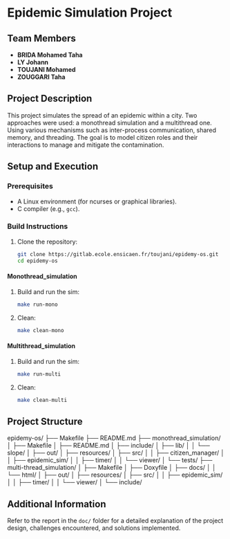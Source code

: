 # Epidemic Simulation Project

## Team Members
- **BRIDA Mohamed Taha**
- **LY Johann**
- **TOUJANI Mohamed**
- **ZOUGGARI Taha**

## Project Description
This project simulates the spread of an epidemic within a city. Two approaches were used: a monothread simulation and a multithread one. Using various mechanisms such as inter-process communication, shared memory, and threading. The goal is to model citizen roles and their interactions to manage and mitigate the contamination.

## Setup and Execution
### Prerequisites
- A Linux environment (for ncurses or graphical libraries).
- C compiler (e.g., `gcc`).

### Build Instructions
1. Clone the repository:
   ```bash
   git clone https://gitlab.ecole.ensicaen.fr/toujani/epidemy-os.git
   cd epidemy-os
   ```
#### Monothread_simulation
1. Build and run the sim:
   ```bash
   make run-mono
   ```
2. Clean:
   ```bash
   make clean-mono
   ```

#### Multithread_simulation
1. Build and run the sim:
   ```bash
   make run-multi
   ```
2. Clean:
   ```bash
   make clean-multi
   ```

## Project Structure
epidemy-os/ ├── Makefile ├── README.md ├── monothread_simulation/ │ ├── Makefile │ ├── README.md │ ├── include/ │ ├── lib/ │ │ └── slope/ │ ├── out/ │ ├── resources/ │ ├── src/ │ │ ├── citizen_manager/ │ │ ├── epidemic_sim/ │ │ ├── timer/ │ │ └── viewer/ │ └── tests/ ├── multi-thread_simulation/ │ ├── Makefile │ ├── Doxyfile │ ├── docs/ │ │ └── html/ │ ├── out/ │ ├── resources/ │ ├── src/ │ │ ├── epidemic_sim/ │ │ ├── timer/ │ │ └── viewer/ │ └── include/

## Additional Information
Refer to the report in the `doc/` folder for a detailed explanation of the project design, challenges encountered, and solutions implemented.
